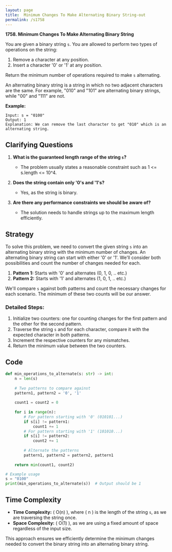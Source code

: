 ```yaml
---
layout: page
title:  Minimum Changes To Make Alternating Binary String-out
permalink: /s1758
---
```


**1758. Minimum Changes To Make Alternating Binary String**

You are given a binary string `s`. You are allowed to perform two types of operations on the string:

1. Remove a character at any position.
2. Insert a character '0' or '1' at any position.

Return the minimum number of operations required to make `s` alternating.

An alternating binary string is a string in which no two adjacent characters are the same. For example, "010" and "101" are alternating binary strings, while "00" and "111" are not.

**Example:**
```
Input: s = "0100"
Output: 1
Explanation: We can remove the last character to get "010" which is an alternating string.
```

## Clarifying Questions

1. **What is the guaranteed length range of the string `s`?**
   - The problem usually states a reasonable constraint such as 1 <= s.length <= 10^4.

2. **Does the string contain only '0's and '1's?**
   - Yes, as the string is binary.

3. **Are there any performance constraints we should be aware of?**
   - The solution needs to handle strings up to the maximum length efficiently.

## Strategy

To solve this problem, we need to convert the given string `s` into an alternating binary string with the minimum number of changes. An alternating binary string can start with either '0' or '1'. We'll consider both possibilities and count the number of changes needed for each.

1. **Pattern 1:** Starts with '0' and alternates (0, 1, 0, .. etc.)
2. **Pattern 2:** Starts with '1' and alternates (1, 0, 1, .. etc.)

We'll compare `s` against both patterns and count the necessary changes for each scenario. The minimum of these two counts will be our answer.

### Detailed Steps:
1. Initialize two counters: one for counting changes for the first pattern and the other for the second pattern.
2. Traverse the string `s` and for each character, compare it with the expected character in both patterns.
3. Increment the respective counters for any mismatches.
4. Return the minimum value between the two counters.

## Code

```python
def min_operations_to_alternate(s: str) -> int:
    n = len(s)
    
    # Two patterns to compare against
    pattern1, pattern2 = '0', '1'
    
    count1 = count2 = 0
    
    for i in range(n):
        # For pattern starting with '0' (010101...)
        if s[i] != pattern1:
            count1 += 1
        # For pattern starting with '1' (101010...)
        if s[i] != pattern2:
            count2 += 1
        
        # Alternate the patterns
        pattern1, pattern2 = pattern2, pattern1
    
    return min(count1, count2)

# Example usage
s = "0100"
print(min_operations_to_alternate(s))  # Output should be 1
```

## Time Complexity

- **Time Complexity:** \( O(n) \), where \( n \) is the length of the string `s`, as we are traversing the string once.
- **Space Complexity:** \( O(1) \), as we are using a fixed amount of space regardless of the input size.

This approach ensures we efficiently determine the minimum changes needed to convert the binary string into an alternating binary string.